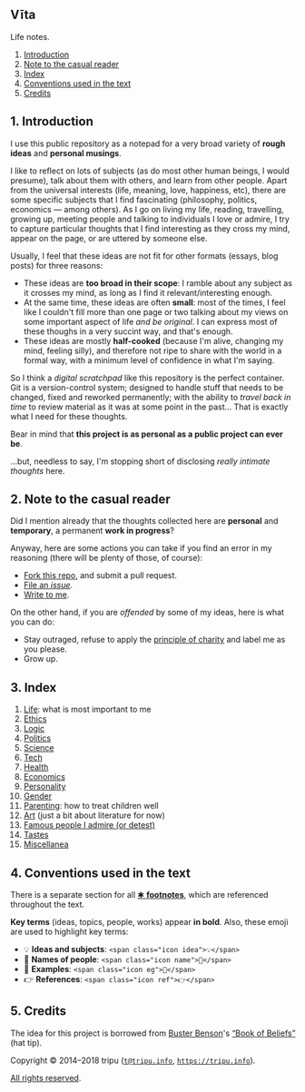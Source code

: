 ## V&#299;ta

Life notes.

1. [Introduction](#1-introduction)
1. [Note to the casual reader](#2-note-to-the-casual-reader)
1. [Index](#3-index)
1. [Conventions used in the text](#4-conventions-used-in-the-text)
1. [Credits](#5-credits)

## 1. Introduction

I use this public repository as a notepad for a very broad variety of **rough ideas** and **personal musings**.

I like to reflect on lots of subjects (as do most other human beings, I would presume), talk about them with others, and learn from other people.
Apart from the universal interests (life, meaning, love, happiness, etc), there are some specific subjects that I find fascinating (philosophy, politics,
economics&nbsp;&mdash;&nbsp;among others).
As I go on living my life, reading, travelling, growing up, meeting people and talking to individuals I love or admire, I try to capture particular thoughts
that I find interesting as they cross my mind, appear on the page, or are uttered by someone else.

Usually, I feel that these ideas are not fit for other formats (essays, blog posts) for three reasons:

* These ideas are **too broad in their scope**: I ramble about any subject as it crosses my mind, as long as I find it relevant/interesting enough.
* At the same time, these ideas are often **small**: most of the times, I feel like I couldn't fill more than one page or two talking about my views on some
  important aspect of life *and be original*.
  I can express most of these thoughs in a very succint way, and that's enough.
* These ideas are mostly **half-cooked** (because I'm alive, changing my mind, feeling silly), and therefore not ripe to share with the world in a formal way,
  with a minimum level of confidence in what I'm saying.

So I think a *digital scratchpad* like this repository is the perfect container.
Git is a version-control system; designed to handle stuff that needs to be changed, fixed and reworked permanently; with the ability to *travel back in time* to
review material as it was at some point in the past&hellip;
That is exactly what I need for these thoughts.

Bear in mind that **this project is as personal as a public project can ever be**.

&hellip;but, needless to say, I'm stopping short of disclosing *really intimate thoughts* here.

## 2. Note to the casual reader

Did I mention already that the thoughts collected here are **personal** and **temporary**, a permanent **work in progress**?

Anyway, here are some actions you can take if you find an error in my reasoning (there will be plenty of those, of course):

* [Fork this repo](https://github.com/tripu/Vita/#fork-destination-box), and submit a pull request.
* [File an *issue*](https://github.com/tripu/Vita/issues/new).
* [Write to me](mailto:t@tripu.info).

On the other hand, if you are *offended* by some of my ideas, here is what you can do:

* Stay outraged, refuse to apply the [principle of charity](https://en.wikipedia.org/wiki/Principle_of_charity) and label me as you please.
* Grow up.

## 3. Index

1. [Life](life.md): what is most important to me
1. [Ethics](ethics.md)
1. [Logic](logic.md)
1. [Politics](politics.md)
1. [Science](science.md)
1. [Tech](tech.md)
1. [Health](health.md)
1. [Economics](economics.md)
1. [Personality](personality.md)
1. [Gender](gender.md)
1. [Parenting](parenting.md): how to treat children well
1. [Art](art.md) (just a bit about literature for now)
1. [Famous people I admire (or detest)](people.md)
1. [Tastes](tastes.md)
1. [Miscellanea](miscellanea.md)

## 4. Conventions used in the text

There is a separate section for all [&#10033;&nbsp;**footnotes**](footnotes.md#footnotes), which are referenced throughout the text.

**Key terms** (ideas, topics, people, works) appear **in bold**.
Also, these emoji are used to highlight key terms:

* <span class="icon idea">💡</span>&nbsp;**Ideas and subjects**: `<span class="icon idea">💡</span>`
* <span class="icon name">👤</span>&nbsp;**Names of people**: `<span class="icon name">👤</span>`
* <span class="icon eg">💭</span>&nbsp;**Examples**: `<span class="icon eg">💭</span>`
* <span class="icon ref">👉</span>&nbsp;**References**: `<span class="icon ref">👉</span>`

## 5. Credits

The idea for this project is borrowed from [Buster Benson](https://github.com/busterbenson)'s
[&ldquo;Book of Beliefs&rdquo;](https://github.com/busterbenson/public) (hat tip).

Copyright &copy; 2014&ndash;2018 tripu ([`t@tripu.info`](mailto:t@tripu.info), [`https://tripu.info`](https://tripu.info/)).

[All rights reserved](LICENSE.md).
